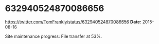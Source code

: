 # 632940524870086656
https://twitter.com/TomFrankly/status/632940524870086656
**Date:** 2015-08-16

Site maintenance progress: File transfer at 53%.
